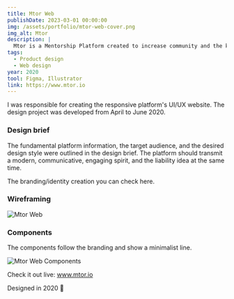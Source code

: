 ```yaml
---
title: Mtor Web
publishDate: 2023-03-01 00:00:00
img: /assets/portfolio/mtor-web-cover.png
img_alt: Mtor
description: |
  Mtor is a Mentorship Platform created to increase community and the knowledge exchange.
tags:
  - Product design
  - Web design
year: 2020
tool: Figma, Illustrator
link: https://www.mtor.io
---
```


I was responsible for creating the responsive platform's UI/UX website. The design project was developed from April to June 2020.

### Design brief

The fundamental platform information, the target audience, and the desired design style were outlined in the design brief. The platform should transmit a modern, communicative, engaging spirit, and the liability idea at the same time.

The branding/identity creation you can check here.

### Wireframing

<img src="/assets/portfolio/mtor-web-1.png" alt="Mtor Web">

### Components

The components follow the branding and show a minimalist line.

<img src="/assets/portfolio/mtor-web-2.png" alt="Mtor Web Components">

Check it out live: <a href="https://www.mtor.io">www.mtor.io</a>

Designed in 2020 🌱
